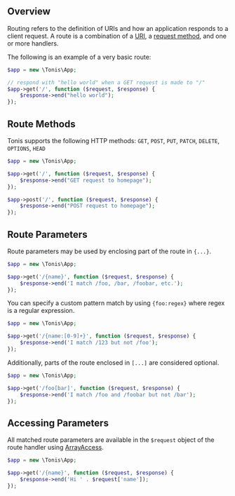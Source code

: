 Overview
--------

Routing refers to the definition of URIs and how an application responds to a client request. A route
is a combination of a [URI](https://en.wikipedia.org/wiki/Uniform_resource_identifier), a 
[request method](http://en.wikipedia.org/wiki/Hypertext_Transfer_Protocol), and one or more handlers.

The following is an example of a very basic route:

```php
$app = new \Tonis\App;

// respond with "hello world" when a GET request is made to "/"
$app->get('/', function ($request, $response) {
    $response->end("hello world");    
});
```

Route Methods
-------------

Tonis supports the following HTTP methods: ```GET```, ```POST```, ```PUT```, ```PATCH```, ```DELETE```, ```OPTIONS```, 
```HEAD```

```php
$app = new \Tonis\App;

$app->get('/', function ($request, $response) {
    $response->end("GET request to homepage");    
});

$app->post('/', function ($request, $response) {
    $response->end("POST request to homepage");    
});
```

Route Parameters
----------------

Route parameters may be used by enclosing part of the route in ```{...}```.

```php
$app = new \Tonis\App;

$app->get('/{name}', function ($request, $response) {
    $response->end('I match /foo, /bar, /foobar, etc.');
});
```

You can specify a custom pattern match by using ```{foo:regex}``` where regex is a regular expression.

```php
$app = new \Tonis\App;

$app->get('/{name:[0-9]+}', function ($request, $response) {
    $response->end('I match /123 but not /foo');
});
```

Additionally, parts of the route enclosed in ```[...]``` are considered optional.

```php
$app = new \Tonis\App;

$app->get('/foo[bar]', function ($request, $response) {
    $response->end('I match /foo and /foobar but not /bar');
});
```

Accessing Parameters
--------------------

All matched route parameters are available in the ```$request``` object of the route handler using 
[ArrayAccess](http://www.php.net/arrayaccess). 

```php
$app = new \Tonis\App;

$app->get('/{name}', function ($request, $response) {
    $response->end('Hi ' . $request['name']);
});
```
